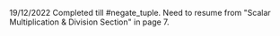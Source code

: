 19/12/2022
Completed till #negate_tuple. 
Need to resume from "Scalar Multiplication & Division Section" in page 7.